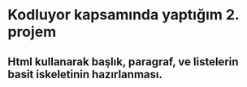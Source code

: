 # Kodluyor kapsamında yaptığım 2. projem
## Html kullanarak başlık, paragraf, ve listelerin basit iskeletinin hazırlanması.